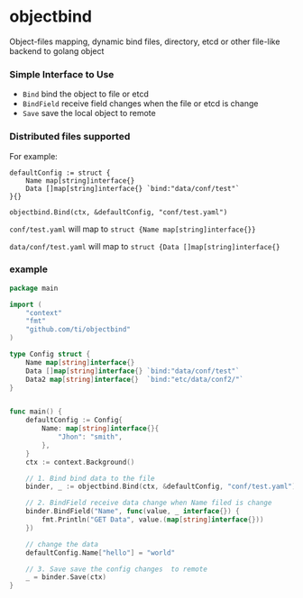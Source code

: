 # objectbind

Object-files mapping,  dynamic bind files, directory, etcd or other file-like backend to golang object

### Simple Interface to Use

* `Bind` bind the object to file or etcd
* `BindField` receive field changes when the file or etcd is change
* `Save` save the local object to remote

### Distributed files supported

For example:

```
defaultConfig := struct {
    Name map[string]interface{}
    Data []map[string]interface{} `bind:"data/conf/test"`
}{}

objectbind.Bind(ctx, &defaultConfig, "conf/test.yaml")
```

`conf/test.yaml` will map to `struct {Name map[string]interface{}}`

`data/conf/test.yaml` will map to `struct {Data []map[string]interface{}`

### example

```go
package main

import (
	"context"
	"fmt"
	"github.com/ti/objectbind"
)

type Config struct {
	Name map[string]interface{}
	Data []map[string]interface{} `bind:"data/conf/test"`
	Data2 map[string]interface{}  `bind:"etc/data/conf2/"`
}


func main() {
	defaultConfig := Config{
		Name: map[string]interface{}{
			"Jhon": "smith",
		},
	}
	ctx := context.Background()

	// 1. Bind bind data to the file
	binder, _ := objectbind.Bind(ctx, &defaultConfig, "conf/test.yaml")

	// 2. BindField receive data change when Name filed is change
	binder.BindField("Name", func(value, _ interface{}) {
		fmt.Println("GET Data", value.(map[string]interface{}))
	})

	// change the data
	defaultConfig.Name["hello"] = "world"

	// 3. Save save the config changes  to remote
	_ = binder.Save(ctx)
}
```
